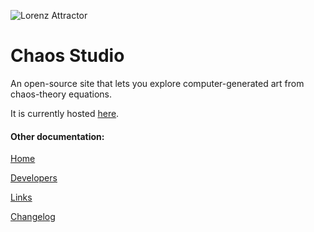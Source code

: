![Lorenz Attractor](http://chaos-studio.io/svg/lorenz.svg)
# Chaos Studio
An open-source site that lets you explore computer-generated art from chaos-theory equations.

It is currently hosted [here](http://chaos-studio.io). 
 
#### Other documentation:

[Home](/app/src/markdown/pages/Home.md)

[Developers](/app/src/markdown/pages/Developers.md)

[Links](/app/src/markdown/pages/Links.md)

[Changelog](/app/src/markdown/pages/Changelog.md)
